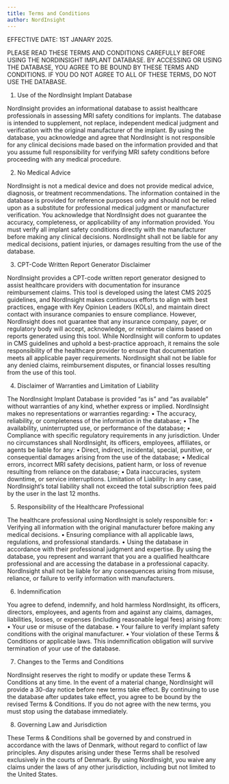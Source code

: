 ```yaml
---
title: Terms and Conditions
author: NordInsight
---
```


EFFECTIVE DATE: 1ST JANARY 2025.

PLEASE READ THESE TERMS AND CONDITIONS CAREFULLY BEFORE USING THE
NORDINSIGHT IMPLANT DATABASE. BY ACCESSING OR USING THE DATABASE, YOU AGREE
TO BE BOUND BY THESE TERMS AND CONDITIONS. IF YOU DO NOT AGREE TO ALL OF THESE
TERMS, DO NOT USE THE DATABASE.

1. Use of the NordInsight Implant Database

NordInsight provides an informational database to assist healthcare professionals in assessing MRI safety
conditions for implants. The database is intended to supplement, not replace, independent medical judgment
and verification with the original manufacturer of the implant.
By using the database, you acknowledge and agree that NordInsight is not responsible for any clinical
decisions made based on the information provided and that you assume full responsibility for verifying MRI
safety conditions before proceeding with any medical procedure.

2. No Medical Advice

NordInsight is not a medical device and does not provide medical advice, diagnosis, or treatment
recommendations. The information contained in the database is provided for reference purposes only and
should not be relied upon as a substitute for professional medical judgment or manufacturer verification.
You acknowledge that NordInsight does not guarantee the accuracy, completeness, or applicability of any
information provided. You must verify all implant safety conditions directly with the manufacturer before
making any clinical decisions.
NordInsight shall not be liable for any medical decisions, patient injuries, or damages resulting from the use
of the database.

3. CPT-Code Written Report Generator Disclaimer

NordInsight provides a CPT-code written report generator designed to assist healthcare providers with
documentation for insurance reimbursement claims. This tool is developed using the latest CMS 2025
guidelines, and NordInsight makes continuous efforts to align with best practices, engage with Key Opinion
Leaders (KOLs), and maintain direct contact with insurance companies to ensure compliance.
However, NordInsight does not guarantee that any insurance company, payer, or regulatory body will accept,
acknowledge, or reimburse claims based on reports generated using this tool.
While NordInsight will conform to updates in CMS guidelines and uphold a best-practice approach, it
remains the sole responsibility of the healthcare provider to ensure that documentation meets all applicable
payer requirements. NordInsight shall not be liable for any denied claims, reimbursement disputes, or
financial losses resulting from the use of this tool.

4. Disclaimer of Warranties and Limitation of Liability

The NordInsight Implant Database is provided “as is” and “as available” without warranties of any kind,
whether express or implied. NordInsight makes no representations or warranties regarding:
• The accuracy, reliability, or completeness of the information in the database;
• The availability, uninterrupted use, or performance of the database;
• Compliance with specific regulatory requirements in any jurisdiction.
Under no circumstances shall NordInsight, its officers, employees, affiliates, or agents be liable for any:
• Direct, indirect, incidental, special, punitive, or consequential damages arising from the use of the
database;
• Medical errors, incorrect MRI safety decisions, patient harm, or loss of revenue resulting from reliance on
the database;
• Data inaccuracies, system downtime, or service interruptions.
Limitation of Liability: In any case, NordInsight’s total liability shall not exceed the total subscription fees
paid by the user in the last 12 months.

5. Responsibility of the Healthcare Professional

The healthcare professional using NordInsight is solely responsible for:
• Verifying all information with the original manufacturer before making any medical decisions.
• Ensuring compliance with all applicable laws, regulations, and professional standards.
• Using the database in accordance with their professional judgment and expertise.
By using the database, you represent and warrant that you are a qualified healthcare professional and are
accessing the database in a professional capacity.
NordInsight shall not be liable for any consequences arising from misuse, reliance, or failure to verify
information with manufacturers.

6. Indemnification

You agree to defend, indemnify, and hold harmless NordInsight, its officers, directors, employees, and agents
from and against any claims, damages, liabilities, losses, or expenses (including reasonable legal fees)
arising from:
• Your use or misuse of the database.
• Your failure to verify implant safety conditions with the original manufacturer.
• Your violation of these Terms & Conditions or applicable laws.
This indemnification obligation will survive termination of your use of the database.

7. Changes to the Terms and Conditions

NordInsight reserves the right to modify or update these Terms & Conditions at any time. In the event of a
material change, NordInsight will provide a 30-day notice before new terms take effect.
By continuing to use the database after updates take effect, you agree to be bound by the revised Terms &
Conditions. If you do not agree with the new terms, you must stop using the database immediately.

8. Governing Law and Jurisdiction

These Terms & Conditions shall be governed by and construed in accordance with the laws of Denmark,
without regard to conflict of law principles.
Any disputes arising under these Terms shall be resolved exclusively in the courts of Denmark. By using
NordInsight, you waive any claims under the laws of any other jurisdiction, including but not limited to the
United States.
